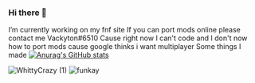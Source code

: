 
### Hi there 👋
I’m currently working on my fnf site
If you can port mods online please contact me Vackyton#6510
Cause right now I can't code and I don't now how to port mods cause google thinks i want multiplayer
                                                  Some things I made
[![Anurag's GitHub stats](https://github-readme-stats.vercel.app/api?username=vackyton)](https://github.com/anuraghazra/github-readme-stats)
                
                                               
![WhittyCrazy (1)](https://user-images.githubusercontent.com/79385929/128584952-5b5e2eba-3534-41c2-8822-3ed599d7eff0.png)
![funkay](https://user-images.githubusercontent.com/79385929/128585292-d77b5431-2ec3-4bc7-a092-8a9b7a72758b.png)
